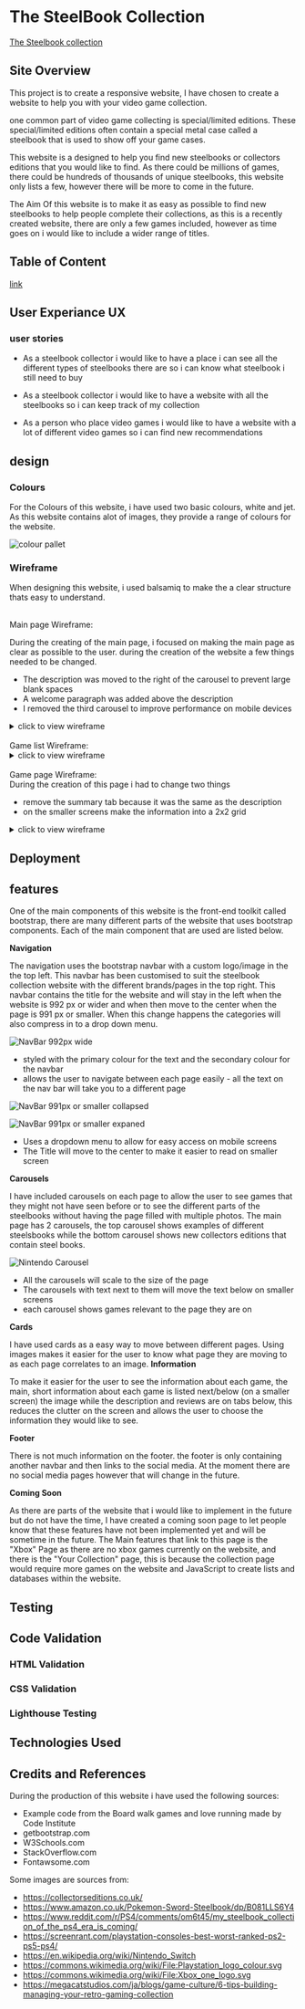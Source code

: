 # The SteelBook Collection

[The Steelbook collection](https://explosion247.github.io/milestone-project-1/)

## Site Overview

This project is to create a responsive website, I have chosen to create a website to help you with your video game collection.

one common part of video game collecting is special/limited editions. These special/limited editions often contain a special metal case called a steelbook that is used to show off your game cases.

This website is a designed to help you find new steelbooks or collectors editions that you would like to find. As there could be millions of games, there could be hundreds of thousands of unique steelbooks, this website only lists a few, however there will be more to come in the future.

The Aim Of this website is to make it as easy as possible to find new steelbooks to help people complete their collections, as this is a recently created website, there are only a few games included, however as time goes on i would like to include a wider range of titles.

## Table of Content

[link](#deployment)

## User Experiance UX

### user stories

- As a steelbook collector i would like to have a place i can see all the different types of steelbooks there are so i can know what steelbook i still need to buy

- As a steelbook collector i would like to have a website with all the steelbooks so i can keep track of my collection

- As a person who place video games i would like to have a website with a lot of different video games so i can find new recommendations

## design

### Colours

For the Colours of this website, i have used two basic colours, white and jet. As this website contains alot of images, they provide a range of colours for the website.

![colour pallet](assets/images/markdown/colour-pallet.png)

### Wireframe

When designing this website, i used balsamiq to make the a clear structure thats easy to understand.

<br>
Main page Wireframe:

<br>

During the creating of the main page, i focused on making the main page as clear as possible to the user. during the creation of the website a few things needed to be changed.

- The description was moved to the right of the carousel to prevent large blank spaces
- A welcome paragraph was added above the description
- I removed the third carousel to improve performance on mobile devices

<details>
<summary>click to view wireframe</summary>

![Main page wireframe](assets/images/markdown/main-screen-wireframe.png)

</details>
<br>
Game list Wireframe:

<br>
<details>
<summary>click to view wireframe</summary>

![Game list Wireframe](assets/images/markdown/game-list-screen-wireframe.png)

</details>
<br>
Game page Wireframe:

<br>
During the creation of this page i had to change two things

- remove the summary tab because it was the same as the description
- on the smaller screens make the information into a 2x2 grid
<details>
<summary>click to view wireframe</summary>

![Game list Wireframe](assets/images/markdown/game-page-screen-wireframe.png)

</details>

## Deployment

## features

One of the main components of this website is the front-end toolkit called bootstrap, there are many different parts of the website that uses bootstrap components. Each of the main component that are used are listed below.

**Navigation**

The navigation uses the bootstrap navbar with a custom logo/image in the the top left. This navbar has been customised to suit the steelbook collection website with the different brands/pages in the top right. This navbar contains the title for the website and will stay in the left when the website is 992 px or wider and when then move to the center when the page is 991 px or smaller. When this change happens the categories will also compress in to a drop down menu.

![NavBar 992px wide](assets/images/markdown/navbar-992px-wide.png)

- styled with the primary colour for the text and the secondary colour for the navbar
- allows the user to navigate between each page easily - all the text on the nav bar will take you to a different page

![NavBar 991px or smaller collapsed](assets/images/markdown/navbar-991px-smaller-collapsed.png)

![NavBar 991px or smaller expaned](assets/images/markdown/navbar-991px-smaller-dropdown.png)

- Uses a dropdown menu to allow for easy access on mobile screens
- The Title will move to the center to make it easier to read on smaller screen

**Carousels**

I have included carousels on each page to allow the user to see games that they might not have seen before or to see the different parts of the steelbooks without having the page filled with multiple photos. The main page has 2 carousels, the top carousel shows examples of different steelsbooks while the bottom carousel shows new collectors editions that contain steel books.

![Nintendo Carousel](assets/images/markdown/carousel.png)

- All the carousels will scale to the size of the page
- The carousels with text next to them will move the text below on smaller screens
- each carousel shows games relevant to the page they are on

**Cards**

I have used cards as a easy way to move between different pages. Using images makes it easier for the user to know what page they are moving to as each page correlates to an image.
**Information**

To make it easier for the user to see the information about each game, the main, short information about each game is listed next/below (on a smaller screen) the image while the description and reviews are on tabs below, this reduces the clutter on the screen and allows the user to choose the information they would like to see.

**Footer**

There is not much information on the footer. the footer is only containing another navbar and then links to the social media. At the moment there are no social media pages however that will change in the future.

**Coming Soon**

As there are parts of the website that i would like to implement in the future but do not have the time, I have created a coming soon page to let people know that these features have not been implemented yet and will be sometime in the future. The Main features that link to this page is the "Xbox" Page as there are no xbox games currently on the website, and there is the "Your Collection" page, this is because the collection page would require more games on the website and JavaScript to create lists and databases within the website.

## Testing

## Code Validation

### HTML Validation

### CSS Validation

### Lighthouse Testing

## Technologies Used

## Credits and References

During the production of this website i have used the following sources:

- Example code from the Board walk games and love running made by Code Institute
- getbootstrap.com
- W3Schools.com
- StackOverflow.com
- Fontawsome.com

Some images are sources from:

- https://collectorseditions.co.uk/
- https://www.amazon.co.uk/Pokemon-Sword-Steelbook/dp/B081LLS6Y4
- https://www.reddit.com/r/PS4/comments/om6t45/my_steelbook_collection_of_the_ps4_era_is_coming/
- https://screenrant.com/playstation-consoles-best-worst-ranked-ps2-ps5-ps4/
- https://en.wikipedia.org/wiki/Nintendo_Switch
- https://commons.wikimedia.org/wiki/File:Playstation_logo_colour.svg
- https://commons.wikimedia.org/wiki/File:Xbox_one_logo.svg
- https://megacatstudios.com/ja/blogs/game-culture/6-tips-building-managing-your-retro-gaming-collection
